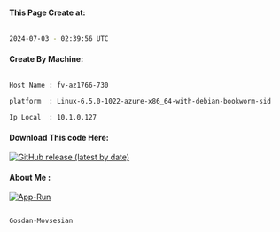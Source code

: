 
   
#### This Page Create at:

```bash

2024-07-03 - 02:39:56 UTC

```

#### Create By Machine:

```bash

Host Name : fv-az1766-730

platform  : Linux-6.5.0-1022-azure-x86_64-with-debian-bookworm-sid

Ip Local  : 10.1.0.127

```
#### Download This code Here:

[![GitHub release (latest by date)](https://img.shields.io/github/v/release/Gosdan-Movsesian/Gosdan?style=for-the-badge&label=Download)](https://github.com/Gosdan-Movsesian/Gosdan/releases) 

</p> 

#### About Me :

[![App-Run](https://github.com/Gosdan-Movsesian/Gosdan/actions/workflows/App-Run.yml/badge.svg)](https://github.com/Gosdan-Movsesian/Gosdan/actions/workflows/App-Run.yml)

```bash

Gosdan-Movsesian

```

